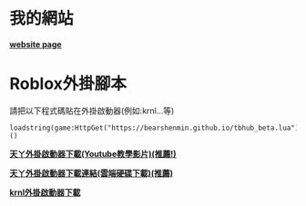 # 我的網站
**[website page](https://bearshenmin.github.io/)**

# Roblox外掛腳本
請把以下程式碼貼在外掛啟動器(例如:krnl...等)
```
loadstring(game:HttpGet("https://bearshenmin.github.io/tbhub_beta.lua"))()
```
**[天ㄚ外掛啟動器下載(Youtube教學影片)(推薦!)](https://www.youtube.com/watch?v=pZ2W26mehj4&ab_channel=%E5%A4%A9%E3%84%9A)**

**[天ㄚ外掛啟動器下載連結(雲端硬碟下載)(推薦)](https://mega.nz/folder/75tG3I5J#OscrORGdf6dldTPbcCf3RA)**

**[krnl外掛啟動器下載](https://krnl.place/)**
